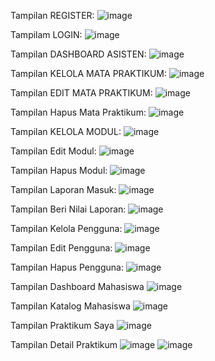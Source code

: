 
Tampilan REGISTER:
![image](https://github.com/user-attachments/assets/4783e39e-20c4-48b9-9094-041c0d641206)

Tampilam LOGIN:
![image](https://github.com/user-attachments/assets/ffcd0fcc-455b-43a4-9548-70052d0276ea)

Tampilan DASHBOARD ASISTEN:
![image](https://github.com/user-attachments/assets/e0f77de3-7d1d-4031-ba6c-45e996e1e1d8)

Tampilan KELOLA MATA PRAKTIKUM:
![image](https://github.com/user-attachments/assets/542da501-faff-4fda-aab7-b5cbd333b50d)

Tampilan EDIT MATA PRAKTIKUM:
![image](https://github.com/user-attachments/assets/439c4aa7-aa00-4991-8111-836d83a32e8f)

Tampilan Hapus Mata Praktikum:
![image](https://github.com/user-attachments/assets/974adef7-c34e-48a3-be1e-4035ecb5f885)

Tampilan KELOLA MODUL:
![image](https://github.com/user-attachments/assets/1aa46fcc-f52a-4367-b9f5-9e9e41b791b0)

Tampilan Edit Modul:
![image](https://github.com/user-attachments/assets/62b437a8-5614-48cb-af8a-1cd069ce2167)

Tampilan Hapus Modul:
![image](https://github.com/user-attachments/assets/f69c26fc-338d-4d50-848b-c4b127e67fae)

Tampilan Laporan Masuk:
![image](https://github.com/user-attachments/assets/4ba9ec38-bc02-4766-a3c3-2bd9d0013cfe)

Tampilan Beri Nilai Laporan:
![image](https://github.com/user-attachments/assets/5d11b280-be1d-4d29-9a00-c49dd668a9d4)

Tampilan Kelola Pengguna:
![image](https://github.com/user-attachments/assets/5743f027-a228-48b7-a93e-e4b314cb23d6)

Tampilan Edit Pengguna:
![image](https://github.com/user-attachments/assets/85153cb5-db0a-49ff-88ad-253b3a9c94f3)

Tampilan Hapus Pengguna:
![image](https://github.com/user-attachments/assets/5ccf570d-0ca6-42bd-b5a0-23773ac5c3a4)

Tampilan Dashboard Mahasiswa
![image](https://github.com/user-attachments/assets/a42a5648-abbb-4545-a612-8a91f5112067)

Tampilan Katalog Mahasiswa
![image](https://github.com/user-attachments/assets/c1e2ab32-c309-4f2d-b68f-84eb05c0840a)

Tampilan Praktikum Saya
![image](https://github.com/user-attachments/assets/94c7a742-42a8-46e5-bc6a-a6b875051222)

Tampilan Detail Praktikum
![image](https://github.com/user-attachments/assets/acce9d7b-cc3a-4901-9d04-2067f44666ed)
![image](https://github.com/user-attachments/assets/b4f04102-7808-4636-bfd5-6e4bdab0a03f)
